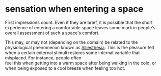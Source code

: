 # sensation when entering a space

First impressions count. Even if they are brief, it is possible 
that the short experience of entering a comfortable space leaves 
some mark in people's overall assessment of such a space's comfort.

This may, or may not (depending on the domain) be related to 
the physiological phenomenon known as 
[Alliesthesia](https://en.wikipedia.org/wiki/Alliesthesia). This
is the pleasure felt when a certain external stimuli restores
some internal variable that misplaced. For instance, people often  
feel this when getting into a warm space after being walking in 
the cold, or when being exposed to a cool breeze when feeling 
too hot.